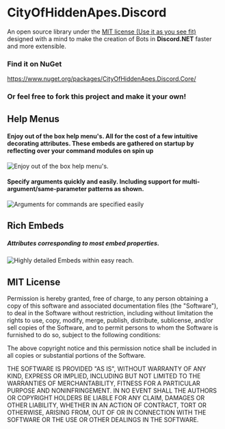 # CityOfHiddenApes.Discord
An open source library under the [MIT license (Use it as you see fit)](https://github.com/Imbaker1234/CityOfHiddenApes.Discord/blob/master/README.md#mit-license) designed with a mind to make the creation of Bots in **Discord.NET** faster and more extensible. 

### Find it on NuGet
https://www.nuget.org/packages/CityOfHiddenApes.Discord.Core/

### Or feel free to fork this project and make it your own!

## Help Menus
#### Enjoy out of the box help menu's. All for the cost of a few intuitive decorating attributes. These embeds are gathered on startup by reflecting over your command modules on spin up
![Enjoy out of the box help menu's.](https://i.ibb.co/thgZfRc/Help-Attributes.png)

#### Specify arguments quickly and easily. Including support for multi-argument/same-parameter patterns as shown.

![Arguments for commands are specified easily](https://i.ibb.co/6J2Vcqf/Help-Arguments.png)


## Rich Embeds
##### Attributes corresponding to most embed properties.
![Highly detailed Embeds within easy reach.](https://i.ibb.co/71h95VQ/Embed-Attributes.png)



## MIT License

Permission is hereby granted, free of charge, to any person obtaining a copy of this software and associated documentation files (the "Software"), to deal in the Software without restriction, including without limitation the rights to use, copy, modify, merge, publish, distribute, sublicense, and/or sell copies of the Software, and to permit persons to whom the Software is furnished to do so, subject to the following conditions:

The above copyright notice and this permission notice shall be included in all copies or substantial portions of the Software.

THE SOFTWARE IS PROVIDED "AS IS", WITHOUT WARRANTY OF ANY KIND, EXPRESS OR IMPLIED, INCLUDING BUT NOT LIMITED TO THE WARRANTIES OF MERCHANTABILITY, FITNESS FOR A PARTICULAR PURPOSE AND NONINFRINGEMENT. IN NO EVENT SHALL THE AUTHORS OR COPYRIGHT HOLDERS BE LIABLE FOR ANY CLAIM, DAMAGES OR OTHER LIABILITY, WHETHER IN AN ACTION OF CONTRACT, TORT OR OTHERWISE, ARISING FROM, OUT OF OR IN CONNECTION WITH THE SOFTWARE OR THE USE OR OTHER DEALINGS IN THE SOFTWARE.

